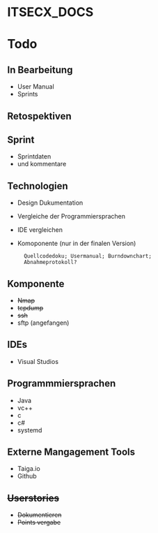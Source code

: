 # ITSECX_DOCS

Todo
====

In Bearbeitung
--------------
- User Manual
- Sprints

Retospektiven
-------------


Sprint
------
- Sprintdaten
- und kommentare

Technologien
------------
- Design Dukumentation
- Vergleiche der Programmiersprachen
- IDE vergleichen
- Komoponente (nur in der finalen Version)

		Quellcodedoku; Usermanual; Burndownchart;
		Abnahmeprotokoll?

Komponente
----------
- ~~Nmap~~ 
- ~~tcpdump~~
- ~~ssh~~
- sftp (angefangen)

IDEs
----
- Visual Studios

Programmmiersprachen
--------------------
- Java
- vc++
- c
- c#
- systemd

Externe Mangagement Tools
-------------------------
- Taiga.io
- Github
		
~~Userstories~~
-----------
- ~~Dokumentieren~~
- ~~Points vergabe~~
		
